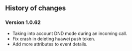 ## History of changes
### Version 1.0.62
- Taking into account DND mode during an incoming call.
- Fix crash in deleting huawei push token.
- Add more attributes to event details.
